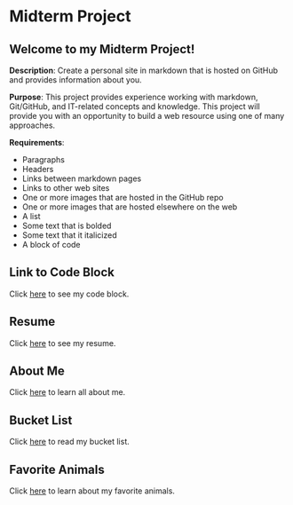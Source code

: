 # Midterm Project

## Welcome to my Midterm Project!

**Description**: Create a personal site in markdown that is hosted on GitHub and provides information about you.

**Purpose**: This project provides experience working with markdown, Git/GitHub, and IT-related concepts and knowledge. This project will provide you with an opportunity to build a web resource using one of many approaches.

**Requirements**:
* Paragraphs
* Headers
* Links between markdown pages
* Links to other web sites
* One or more images that are hosted in the GitHub repo
* One or more images that are hosted elsewhere on the web
* A list
* Some text that is bolded
* Some text that it italicized
* A block of code

## Link to Code Block
Click [here](codeblock.md) to see my code block.

## Resume
Click [here](resume.md) to see my resume.

## About Me
Click [here](aboutme.md) to learn all about me.

## Bucket List
Click [here](bucketlist.md) to read my bucket list.

## Favorite Animals
Click [here](favoriteanimals.md) to learn about my favorite animals.
